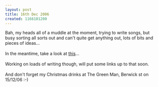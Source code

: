```yaml
---
layout: post
title: 16th Dec 2006
created: 1166101200
---
```

<p>Bah, my heads all of a muddle at the moment, trying to write songs, but busy sorting all sorts out and can&#39;t quite get anything out, lots of bits and pieces of ideas...<br /><br />In the meantime, take a look at <a href="http://blog.wired.com/tableofmalcontents/2006/12/israeli_army_ha.html" target="_blank">this</a>...<br /><br />Working on loads of writing though, will put some links up to that soon.<br /><br />And don&#39;t forget my Christmas drinks at The Green Man, Berwick st on 15/12/06 :-)</p>
